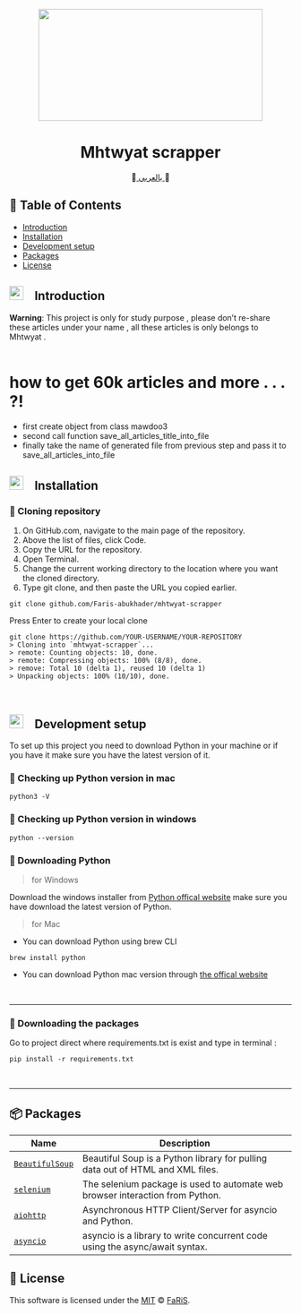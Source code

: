 <p align="center">
<img src="https://user-images.githubusercontent.com/70070951/212255360-49e8a746-574e-419f-83ea-cc9bf2e18cf6.png" width="400" height="200">
</p>

<h1 align="center">Mhtwyat scrapper</h1>
<p align="center">
📔<a href="https://github.com/Faris-abukhader/mhtwyat-scrapper/blob/main/README_ar.md">  بالعربي </a>📔 
 </p>

## 🚩 Table of Contents

- [Introduction](#--introduction)
- [Installation](#--installation)
- [Development setup](#--development-setup)
- [Packages](#-packages)
- [License](#-license)




## <img src="https://cdn-icons-png.flaticon.com/512/1436/1436664.png" width="25" height="25" style="padding-right:15px">  Introduction 

<p>
<b>Warning</b>: This project is only for study purpose , please don’t re-share these articles under your name , all these articles is only belongs to Mhtwyat . 
</br>
</br>
<h1>how to get 60k articles and more . . .  ?!</h1>

- first create object from class mawdoo3
- second call function save_all_articles_title_into_file
- finally take the name of generated file from previous step and pass it to save_all_articles_into_file

</p>


## <img src="https://cdn-icons-png.flaticon.com/512/814/814848.png" width="25" height="25" style="padding-right:15px">  Installation 


### 🔘 Cloning repository
1. On GitHub.com, navigate to the main page of the repository.
2. Above the list of files, click  Code.
3. Copy the URL for the repository.
4. Open Terminal.
5. Change the current working directory to the location where you want the cloned directory.
6. Type git clone, and then paste the URL you copied earlier.
```
git clone github.com/Faris-abukhader/mhtwyat-scrapper
```
Press Enter to create your local clone
```
git clone https://github.com/YOUR-USERNAME/YOUR-REPOSITORY
> Cloning into `mhtwyat-scrapper`...
> remote: Counting objects: 10, done.
> remote: Compressing objects: 100% (8/8), done.
> remove: Total 10 (delta 1), reused 10 (delta 1)
> Unpacking objects: 100% (10/10), done.
```
<br/>


## <img src="https://cdn-icons-png.flaticon.com/512/814/814848.png" width="25" height="25" style="padding-right:15px">  Development setup

To set up this project you need to download Python in your machine or if you have it make sure you have the latest version of it.

### 🔘 Checking up Python version in mac
```
python3 -V
```
### 🔘 Checking up Python version in windows
```
python --version
```
### 🔘 Downloading Python

> for Windows  


Download the windows installer from [Python offical website](https://www.python.org/downloads/) make sure you have download the latest version of Python.
<br/>


> for Mac
- You can download Python using brew CLI
```
brew install python
```
- You can download Python mac version through [the offical website](https://www.python.org/downloads/)
<br/>
<hr/>


### 🔘 Downloading the packages

Go to project direct where  requirements.txt is exist and type in terminal :
```
pip install -r requirements.txt 
```

<br/>
<hr/>

## 📦 Packages

| Name | Description |
| --- | --- |
| [`BeautifulSoup`](https://www.crummy.com/software/BeautifulSoup/bs4/doc/) | Beautiful Soup is a Python library for pulling data out of HTML and XML files. |
| [`selenium`](https://pypi.org/project/selenium/) |The selenium package is used to automate web browser interaction from Python. |
| [`aiohttp`](https://docs.aiohttp.org/en/stable/) |Asynchronous HTTP Client/Server for asyncio and Python. |
| [`asyncio`](https://docs.python.org/3/library/asyncio.html) |asyncio is a library to write concurrent code using the async/await syntax. |





## 📜 License

This software is licensed under the [MIT](https://github.com/Faris-abukhader/mhtwyat-scrapper/blob/main/license) © [FaRiS](https://github.com/Faris-abukhader).
